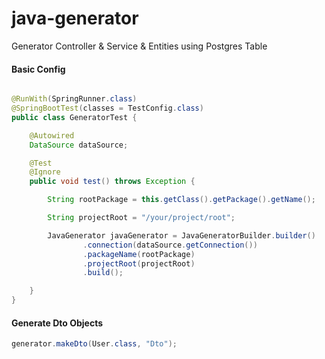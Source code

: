 # java-generator
Generator Controller &amp; Service &amp; Entities using Postgres Table


####  Basic Config

```java

@RunWith(SpringRunner.class)
@SpringBootTest(classes = TestConfig.class)
public class GeneratorTest {

    @Autowired
    DataSource dataSource;

    @Test
    @Ignore
    public void test() throws Exception {

        String rootPackage = this.getClass().getPackage().getName();

        String projectRoot = "/your/project/root";

        JavaGenerator javaGenerator = JavaGeneratorBuilder.builder()
                .connection(dataSource.getConnection())
                .packageName(rootPackage)
                .projectRoot(projectRoot)
                .build();

    }
}
```

#### Generate Dto Objects

```java
generator.makeDto(User.class, "Dto");
```
